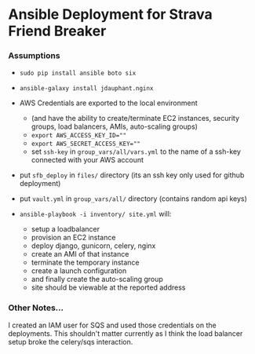 # Ansible Deployment for Strava Friend Breaker

### Assumptions
- `sudo pip install ansible boto six`
- `ansible-galaxy install jdauphant.nginx`
- AWS Credentials are exported to the local environment
    - (and have the ability to create/terminate EC2 instances, security groups, load balancers, AMIs, auto-scaling groups)
    - `export AWS_ACCESS_KEY_ID=""`
    - `export AWS_SECRET_ACCESS_KEY=""`
    - set `ssh-key` in `group_vars/all/vars.yml` to the name of a ssh-key connected with your AWS account
- put `sfb_deploy` in `files/` directory (its an ssh key only used for github deployment)
- put `vault.yml` in `group_vars/all/` directory (contains random api keys)

- `ansible-playbook -i inventory/ site.yml` will:
    - setup a loadbalancer
    - provision an EC2 instance
    - deploy django, gunicorn, celery, nginx
    - create an AMI of that instance
    - terminate the temporary instance
    - create a launch configuration
    - and finally create the auto-scaling group
    - site should be viewable at the reported address


### Other Notes...
I created an IAM user for SQS and used those credentials on the deployments. This shouldn't matter currently as I think the load balancer setup broke the celery/sqs interaction.
